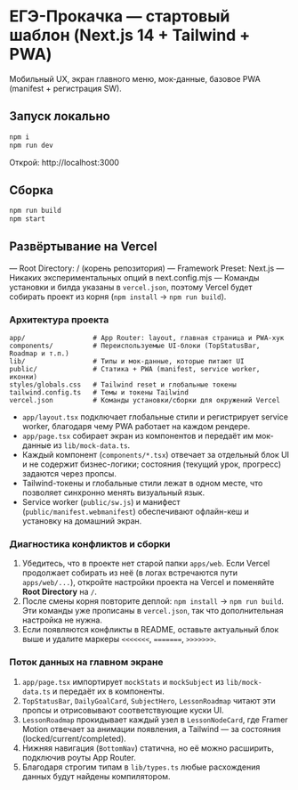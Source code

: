 # ЕГЭ-Прокачка — стартовый шаблон (Next.js 14 + Tailwind + PWA)

Мобильный UX, экран главного меню, мок-данные, базовое PWA (manifest + регистрация SW).

## Запуск локально
```bash
npm i
npm run dev
```

Открой: http://localhost:3000

## Сборка
```bash
npm run build
npm start
```

## Развёртывание на Vercel

— Root Directory: / (корень репозитория)
— Framework Preset: Next.js
— Никаких экспериментальных опций в next.config.mjs
— Команды установки и билда указаны в `vercel.json`, поэтому Vercel будет собирать проект из корня (`npm install` → `npm run build`).

### Архитектура проекта

```
app/                 # App Router: layout, главная страница и PWA-хук
components/          # Переиспользуемые UI-блоки (TopStatusBar, Roadmap и т.п.)
lib/                 # Типы и мок-данные, которые питают UI
public/              # Статика + PWA (manifest, service worker, иконки)
styles/globals.css   # Tailwind reset и глобальные токены
tailwind.config.ts   # Темы и токены Tailwind
vercel.json          # Команды установки/сборки для окружений Vercel
```

* `app/layout.tsx` подключает глобальные стили и регистрирует service worker, благодаря чему PWA работает на каждом рендере.
* `app/page.tsx` собирает экран из компонентов и передаёт им мок-данные из `lib/mock-data.ts`.
* Каждый компонент (`components/*.tsx`) отвечает за отдельный блок UI и не содержит бизнес-логики; состояния (текущий урок, прогресс) задаются через пропсы.
* Tailwind-токены и глобальные стили лежат в одном месте, что позволяет синхронно менять визуальный язык.
* Service worker (`public/sw.js`) и манифест (`public/manifest.webmanifest`) обеспечивают офлайн-кеш и установку на домашний экран.

### Диагностика конфликтов и сборки

1. Убедитесь, что в проекте нет старой папки `apps/web`. Если Vercel продолжает собирать из неё (в логах встречаются пути `apps/web/...`), откройте настройки проекта на Vercel и поменяйте **Root Directory** на `/`.
2. После смены корня повторите деплой: `npm install` → `npm run build`. Эти команды уже прописаны в `vercel.json`, так что дополнительная настройка не нужна.
3. Если появляются конфликты в README, оставьте актуальный блок выше и удалите маркеры `<<<<<<<`, `=======`, `>>>>>>>`.

### Поток данных на главном экране

1. `app/page.tsx` импортирует `mockStats` и `mockSubject` из `lib/mock-data.ts` и передаёт их в компоненты.
2. `TopStatusBar`, `DailyGoalCard`, `SubjectHero`, `LessonRoadmap` читают эти пропсы и отрисовывают соответствующие куски UI.
3. `LessonRoadmap` прокидывает каждый узел в `LessonNodeCard`, где Framer Motion отвечает за анимации появления, а Tailwind — за состояния (locked/current/completed).
4. Нижняя навигация (`BottomNav`) статична, но её можно расширить, подключив роуты App Router.
5. Благодаря строгим типам в `lib/types.ts` любые расхождения данных будут найдены компилятором.
